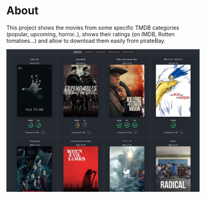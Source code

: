 # About

This project shows the movies from some specific TMDB categories (popular, upcoming, horror..), shows their ratings (on IMDB, Rotten tomatoes...) and allow to download them easily from pirateBay.

![Capture](https://github.com/gcrieloue-main/watch-tonight/blob/main/capture.png?raw=true)
